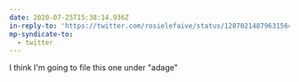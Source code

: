 ```yaml
---
date: 2020-07-25T15:38:14.936Z
in-reply-to: 'https://twitter.com/rosielefaive/status/1287021487963156480?s=19'
mp-syndicate-to:
  - twitter
---
```


I think I'm going to file this one under "adage"
